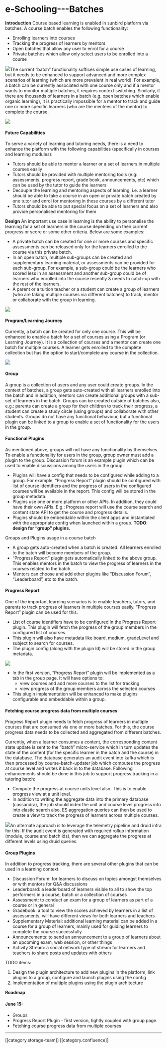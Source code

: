 # e-Schooling---Batches

**Introduction** Course based learning is enabled in sunbird platform via batches. A course batch enables the following functionality:

* Enrolling learners into courses
* Tracking the progress of learners by mentors
* Open batches that allow any user to enrol for a course
* Private batches which allow only select users to be enrolled into a course

![](../../../../Design/FullExport/images/storage/Current\_Batch\_Functionality.png)The current “batch” functionality suffices simple use cases of learning, but it needs to be enhanced to support advanced and more complex scenarios of learning (which are more prevalent in real world). For example, a batch can be currently associated with one course only and if a mentor wants to monitor multiple batches, it requires context switching. Similarly, if there are thousands of learners in a batch (e.g. open batches which enable organic learning), it is practically impossible for a mentor to track and guide one or more specific learners (who are the mentees of the mentor) to complete the course.

![](../../../../Design/FullExport/images/storage/Batch\_limitations.png)

#### Future Capabilities

To serve a variety of learning and tutoring needs, there is a need to enhance the platform with the following capabilities (specifically in courses and learning modules):

* Tutors should be able to mentor a learner or a set of learners in multiple courses easily
* Tutors should be provided with multiple mentoring tools (e.g: assessments, progress report, grade book, announcements, etc) which can be used by the tutor to guide the learners
* Decouple the learning and mentoring aspects of learning, i.e. a learner should be able to take a course in an open or private batch created by one tutor and enrol for mentoring in these courses by a different tutor
* Tutors should be able to put special focus on a set of learners and also provide personalised mentoring for them

**Design** An important use case in learning is the ability to personalise the learning for a set of learners in the course depending on their current progress or score or some other criteria. Below are some examples:

* A private batch can be created for one or more courses and specific assessments can be released only for the learners enrolled to the course via this private batch.
* In an open batch, multiple sub-groups can be created and supplementary learning material, or assessments can be provided for each sub-group. For example, a sub-group could be the learners who scored less in an assessment and another sub-group could be of learners who enrolled into the course recently & needs to catch-up with the rest of the learners.
* A parent or a tuition teacher or a student can create a group of learners (who are taking multiple courses via different batches) to track, mentor or collaborate with the group in learning.

![](../../../../Design/FullExport/images/storage/Personalised\_Mentoring.png)

#### Program/Learning Journey

Currently, a batch can be created for only one course. This will be enhanced to enable a batch for a set of courses using a Program (or Learning Journey). It is a collection of courses and a mentor can create one batch for multiple courses. A learner gets enrolled to the complete collection but has the option to start/complete any course in the collection.

![](../../../../Design/FullExport/images/storage/LearningJourney.png)

#### Group

A group is a collection of users and any user could create groups. In the context of batches, a group gets auto-created with all learners enrolled into the batch and in addition, mentors can create additional groups with a sub-set of learners in the batch. Groups can be created outside of batches also, e.g.: parents can create a group for their children to track their progress, a student can create a study circle (using groups) and collaborate with other students. Groups do not have any functional behaviour, but a functional plugin can be linked to a group to enable a set of functionality for the users in the group.

#### Functional Plugins

As mentioned above, groups will not have any functionality by themselves. To enable a functionality for users in the group, group owner must add a plugin to the group. Discussion forum is an example plugin which can be used to enable discussions among the users in the group.

* Plugins will have a config that needs to be configured while adding to a group. For example, “Progress Report” plugin should be configured with list of course identifiers and the progress of users in the configured courses will be available in the report. This config will be stored in the group metadata.
* Plugins use one or more platform or other APIs. In addition, they could have their own APIs. E.g.: Progress report will use the course search and content state API to get the course and progress details.
* Plugins should be embeddable within the client apps and instantiated with the appropriate config when launched within a group. **TODO: design for “group” plugins.**

Groups and Plugins usage in a course batch

* A group gets auto-created when a batch is created. All learners enrolled to the batch will become members of the group.
* “Progress Report” plugin gets automatically linked to the above group. This enables mentors in the batch to view the progress of learners in the courses related to the batch.
* Mentors can choose and add other plugins like “Discussion Forum”, “Leaderboard”, etc to the batch.

#### Progress Report

One of the important learning scenarios is to enable teachers, tutors, and parents to track progress of learners in multiple courses easily. “Progress Report” plugin can be used for this.

* List of course identifiers have to be configured in the Progress Report plugin. This plugin will fetch the progress of the group members in the configured list of courses.
* This plugin will also have metadata like board, medium, gradeLevel and subject to search for courses.
* The plugin config (along with the plugin Id) will be stored in the group metadata.

![](../../../../Design/FullExport/images/storage/Tutoring\_Batch\_Functionality.png)

* In the first version, “Progress Report” plugin will be implemented as a tab in the group page. It will have options to:
  * view courses and add more courses to the list for tracking
  * view progress of the group members across the selected courses
* This plugin implementation will be enhanced to make plugins configurable and embeddable within a group.

#### Fetching course progress data from multiple courses

Progress Report plugin needs to fetch progress of learners in multiple courses that are consumed via one or more batches. For this, the course progress data needs to be collected and aggregated from different batches.

Currently, when a learner consumes a content, the corresponding content state update is sent to the “batch” micro-service which in turn updates the state of the content (for the specific learner in the batch and the course) in the database. The database generates an audit event into kafka which is then processed by course-batch-updater job which computes the progress at course level and writes it back in to the database. Following enhancements should be done in this job to support progress tracking in a tutoring batch:

* Compute the progress at course units level also. This is to enable progress view at a unit level.
* In addition to writing the aggregate data into the primary database (cassandra), the job should index the unit and course level progress info into elastic search also. ES aggregation queries can then be used to create a view to track the progress of learners across multiple courses.

![](../../../../Design/FullExport/images/storage/e-schooling-batches-components.png)An alternate approach is to leverage the telemetry pipeline and druid infra for this. If the audit event is generated with required rollup information (module, course and batch ids), then we can aggregate the progress at different levels using druid queries.

#### Group Plugins

In addition to progress tracking, there are several other plugins that can be used in a learning context:

* Discussion Forum: for learners to discuss on topics amongst themselves or with mentors for Q\&A discussions
* Leaderboard: a leaderboard of learners visible to all to show the top performers in a course, batch or a collection of courses
* Assessment: to conduct an exam for a group of learners as part of a course or in general
* Gradebook: a tool to view the scores achieved by learners in a list of assessments, will have different views for both learners and teachers
* Supplementary Material: additional learning material can be added in a course for a group of learners, mainly used for guiding learners to complete the course successfully
* Announcements: to send an announcement to a group of learners about an upcoming exam, web session, or other things
* Activity Stream: a social network type of stream for learners and teachers to share posts and updates with others

TODO items:

1. Design the plugin architecture to add new plugins in the platform, link plugins to a group, configure and launch plugins using the config
2. Implementation of multiple plugins using the plugin architecture

**Roadmap**

#### June 15:

* Groups
* Progress Report Plugin - first version, tightly coupled with group page.
* Fetching course progress data from multiple courses

***

\[\[category.storage-team]] \[\[category.confluence]]

